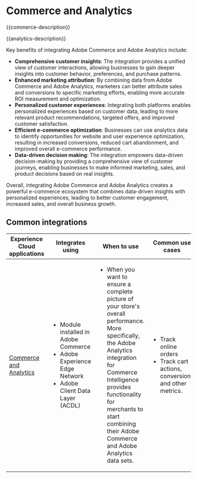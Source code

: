 ---
---

# Commerce and Analytics

{{commerce-description}}

{{analytics-description}}

Key benefits of integrating Adobe Commerce and Adobe Analytics include:

+ **Comprehensive customer insights**: The integration provides a unified view of customer interactions, allowing businesses to gain deeper insights into customer behavior, preferences, and purchase patterns.
+ **Enhanced marketing attribution**: By combining data from Adobe Commerce and Adobe Analytics, marketers can better attribute sales and conversions to specific marketing efforts, enabling more accurate ROI measurement and optimization.
+ **Personalized customer experiences**: Integrating both platforms enables personalized experiences based on customer data, leading to more relevant product recommendations, targeted offers, and improved customer satisfaction.
+ **Efficient e-commerce optimization**: Businesses can use analytics data to identify opportunities for website and user experience optimization, resulting in increased conversions, reduced cart abandonment, and improved overall e-commerce performance.
+ **Data-driven decision making**: The integration empowers data-driven decision-making by providing a comprehensive view of customer journeys, enabling businesses to make informed marketing, sales, and product decisions based on real insights.

Overall, integrating Adobe Commerce and Adobe Analytics creates a powerful e-commerce ecosystem that combines data-driven insights with personalized experiences, leading to better customer engagement, increased sales, and overall business growth.

## Common integrations

<table>
    <thead>
        <tr>
            <th>Experience Cloud applications</th>
            <th>Integrates using</th>
            <th>When to use</th>
            <th>Common use cases</th>
        </tr>
    </thead>
    <tbody>
        <tr>
            <td>
                <a href="../../integrations/tutorials/analytics-commerce/analytics-commerce.md" target="_blank" rel="noreferrer">Commerce and Analytics</a>
            </td>
            <td>
                <ul>
                    <li>Module installed in Adobe Commerce</li>
                    <li>Adobe Experience Edge Network</li>
                    <li>Adobe Client Data Layer (ACDL)</li>
                </ul>
            </td>
            <td>
                <ul>
                    <li>When you want to ensure a complete picture of your store's overall performance. More specifically, the Adobe Analytics integration for Commerce Intelligence provides functionality for merchants to start combining their Adobe Commerce and Adobe Analytics data sets.</li>
                </ul>
            </td>
            <td>
                <ul>
                    <li>Track online orders</li>
                    <li>Track cart actions, conversions and other metrics.</li>
                </ul>
            </td>
        </tr>        
    </tbody>
</table>
